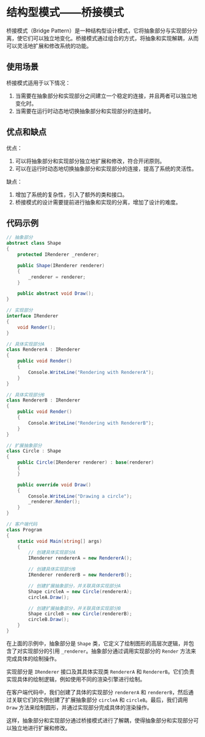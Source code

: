 # 结构型模式——桥接模式

桥接模式（Bridge Pattern）是一种结构型设计模式，它将抽象部分与实现部分分离，使它们可以独立地变化。桥接模式通过组合的方式，将抽象和实现解耦，从而可以灵活地扩展和修改系统的功能。

## 使用场景

桥接模式适用于以下情况：

1. 当需要在抽象部分和实现部分之间建立一个稳定的连接，并且两者可以独立地变化时。
2. 当需要在运行时动态地切换抽象部分和实现部分的连接时。

## 优点和缺点

优点：

1. 可以将抽象部分和实现部分独立地扩展和修改，符合开闭原则。
2. 可以在运行时动态地切换抽象部分和实现部分的连接，提高了系统的灵活性。

缺点：

1. 增加了系统的复杂性，引入了额外的类和接口。
2. 桥接模式的设计需要提前进行抽象和实现的分离，增加了设计的难度。

## 代码示例

```cs
// 抽象部分
abstract class Shape
{
    protected IRenderer _renderer;

    public Shape(IRenderer renderer)
    {
        _renderer = renderer;
    }

    public abstract void Draw();
}

// 实现部分
interface IRenderer
{
    void Render();
}

// 具体实现部分A
class RendererA : IRenderer
{
    public void Render()
    {
        Console.WriteLine("Rendering with RendererA");
    }
}

// 具体实现部分B
class RendererB : IRenderer
{
    public void Render()
    {
        Console.WriteLine("Rendering with RendererB");
    }
}

// 扩展抽象部分
class Circle : Shape
{
    public Circle(IRenderer renderer) : base(renderer)
    {
    }

    public override void Draw()
    {
        Console.WriteLine("Drawing a circle");
        _renderer.Render();
    }
}

// 客户端代码
class Program
{
    static void Main(string[] args)
    {
        // 创建具体实现部分A
        IRenderer rendererA = new RendererA();

        // 创建具体实现部分B
        IRenderer rendererB = new RendererB();

        // 创建扩展抽象部分，并关联具体实现部分A
        Shape circleA = new Circle(rendererA);
        circleA.Draw();

        // 创建扩展抽象部分，并关联具体实现部分B
        Shape circleB = new Circle(rendererB);
        circleB.Draw();
    }
}
```

在上面的示例中，抽象部分是 `Shape` 类，它定义了绘制图形的高层次逻辑，并包含了对实现部分的引用 `_renderer`。抽象部分通过调用实现部分的 `Render` 方法来完成具体的绘制操作。

实现部分是 `IRenderer` 接口及其具体实现类 `RendererA` 和 `RendererB`。它们负责实现具体的绘制逻辑，例如使用不同的渲染引擎进行绘制。

在客户端代码中，我们创建了具体的实现部分 `rendererA` 和 `rendererB`，然后通过关联它们的实例创建了扩展抽象部分 `circleA` 和 `circleB`。最后，我们调用 `Draw` 方法来绘制圆形，并通过实现部分完成具体的渲染操作。

这样，抽象部分和实现部分通过桥接模式进行了解耦，使得抽象部分和实现部分可以独立地进行扩展和修改。

